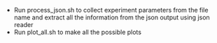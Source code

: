 * Run process_json.sh to collect experiment parameters from the file name
 and extract all the information from the json output using 
json reader
* Run plot_all.sh to make all the possible plots
